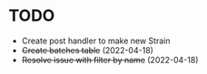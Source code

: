 # TODO

- Create post handler to make new Strain
- ~~Create batches table~~ (2022-04-18)
- ~~Resolve issue with filter by name~~ (2022-04-18)
